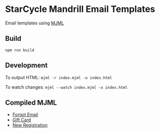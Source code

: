 # StarCycle Mandrill Email Templates

Email templates using [MJML](https://mjml.io/download)

## Build
`npm run build`

## Development
To output HTML:
`mjml -r index.mjml -o index.html`

To watch changes:
`mjml --watch index.mjml -o index.html`

## Compiled MJML
- [Forgot Email](./dist/forgot-email)
- [Gift Card](./dist/gift-card)
- [New Registration](./dist/registration)